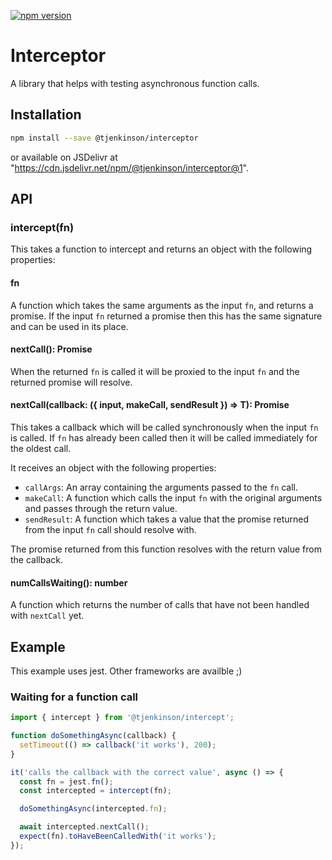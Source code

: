 [![npm version](https://badge.fury.io/js/%40tjenkinson%2Finterceptor.svg)](https://badge.fury.io/js/%40tjenkinson%2Finterceptor)

# Interceptor

A library that helps with testing asynchronous function calls.

## Installation

```sh
npm install --save @tjenkinson/interceptor
```

or available on JSDelivr at "https://cdn.jsdelivr.net/npm/@tjenkinson/interceptor@1".

## API

### intercept(fn)

This takes a function to intercept and returns an object with the following properties:

#### fn

A function which takes the same arguments as the input `fn`, and returns a promise. If the input `fn` returned a promise then this has the same signature and can be used in its place.

#### nextCall(): Promise<void>

When the returned `fn` is called it will be proxied to the input `fn` and the returned promise will resolve.

#### nextCall<T>(callback: ({ input, makeCall, sendResult }) => T): Promise<T>

This takes a callback which will be called synchronously when the input `fn` is called. If `fn` has already been called then it will be called immediately for the oldest call.

It receives an object with the following properties:

- `callArgs`: An array containing the arguments passed to the `fn` call.
- `makeCall`: A function which calls the input `fn` with the original arguments and passes through the return value.
- `sendResult`: A function which takes a value that the promise returned from the input `fn` call should resolve with.

The promise returned from this function resolves with the return value from the callback.

#### numCallsWaiting(): number

A function which returns the number of calls that have not been handled with `nextCall` yet.

## Example

This example uses jest. Other frameworks are availble ;)

### Waiting for a function call

```ts
import { intercept } from '@tjenkinson/intercept';

function doSomethingAsync(callback) {
  setTimeout(() => callback('it works'), 200);
}

it('calls the callback with the correct value', async () => {
  const fn = jest.fn();
  const intercepted = intercept(fn);

  doSomethingAsync(intercepted.fn);

  await intercepted.nextCall();
  expect(fn).toHaveBeenCalledWith('it works');
});
```
